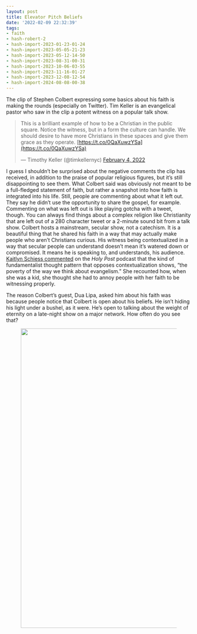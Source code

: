 ```yaml
---
layout: post
title: Elevator Pitch Beliefs
date: '2022-02-09 22:32:39'
tags:
- faith
- hash-robert-2
- hash-import-2023-01-23-01-24
- hash-import-2023-05-05-21-23
- hash-import-2023-05-12-14-50
- hash-import-2023-08-31-00-31
- hash-import-2023-10-06-03-55
- hash-import-2023-11-16-01-27
- hash-import-2023-12-08-12-54
- hash-import-2024-08-08-00-38
---
```


The clip of Stephen Colbert expressing some basics about his faith is making the rounds (especially on Twitter). Tim Keller is an evangelical pastor who saw in the clip a potent witness on a popular talk show.

<!--kg-card-begin: html-->

> This is a brilliant example of how to be a Christian in the public square. Notice the witness, but in a form the culture can handle. We should desire to have more Christians in these spaces and give them grace as they operate. [https://t.co/0QaXuwzYSa](https://t.co/0QaXuwzYSa)
> 
> — Timothy Keller (@timkellernyc) [February 4, 2022](https://twitter.com/timkellernyc/status/1489664357189443590?ref_src=twsrc%5Etfw)

<script async="" src="https://platform.twitter.com/widgets.js" charset="utf-8"></script>  
<!--kg-card-end: html-->

I guess I shouldn’t be surprised about the negative comments the clip has received, in addition to the praise of popular religious figures, but it’s still disappointing to see them. What Colbert said was obviously not meant to be a full-fledged statement of faith, but rather a snapshot into how faith is integrated into his life. Still, people are commenting about what it left out. They say he didn’t use the opportunity to share the gospel, for example. Commenting on what was left out is like playing gotcha with a tweet, though. You can always find things about a complex religion like Christianity that are left out of a 280 character tweet or a 2-minute sound bit from a talk show. Colbert hosts a mainstream, secular show, not a catechism. It is a beautiful thing that he shared his faith in a way that may actually make people who aren’t Christians curious. His witness being contextualized in a way that secular people can understand doesn’t mean it’s watered down or compromised. It means he is speaking to, and understands, his audience. [Kaitlyn Schiess commented](https://www.holypost.com/post/episode-495-the-false-gospel-of-democracy-with-robert-tracy-mckenzie) on the _Holy Post_ podcast that the kind of fundamentalist thought pattern that opposes contextualization shows, “the poverty of the way we think about evangelism.” She recounted how, when she was a kid, she thought she had to annoy people with her faith to be witnessing properly.

The reason Colbert’s guest, Dua Lipa, asked him about his faith was because people notice that Colbert is open about his beliefs. He isn’t hiding his light under a bushel, as it were. He’s open to talking about the weight of eternity on a late-night show on a major network. How often do you see that?

<figure class="kg-card kg-image-card"><a href="https://twitter.com/MikeCosper/status/1490312879534444548?s=20&amp;t=s591X5UcfJPhgKtyLoJHjg"><img src=" __GHOST_URL__ /content/images/2022/06/cosper-tweet.png" class="kg-image" alt loading="lazy" width="1600" height="814" srcset=" __GHOST_URL__ /content/images/size/w600/2022/06/cosper-tweet.png 600w, __GHOST_URL__ /content/images/size/w1000/2022/06/cosper-tweet.png 1000w, __GHOST_URL__ /content/images/2022/06/cosper-tweet.png 1600w" sizes="(min-width: 720px) 720px"></a></figure>